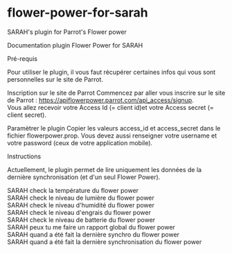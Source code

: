 flower-power-for-sarah
====================

SARAH's plugin for Parrot's Flower power

Documentation plugin Flower Power for SARAH

Pr&eacute;-requis


Pour utiliser le plugin, il vous faut r&eacute;cup&eacute;rer certaines infos qui vous sont personnelles sur le site de Parrot.

Inscription sur le site de Parrot
Commencez par aller vous inscrire sur le site de Parrot : https://apiflowerpower.parrot.com/api_access/signup.  
Vous allez recevoir votre Access Id (= client id)et votre Access secret (= client secret).  

Param&egrave;trer le plugin
Copier les valeurs access_id et access_secret dans le fichier flowerpower.prop. Vous devez aussi renseigner votre username et votre password (ceux de votre application mobile).  


Instructions

Actuellement, le plugin permet de lire uniquement les donn&eacute;es de la derni&egrave;re synchronisation (et d'un seul Flower Power).  

SARAH check la température du flower power  
SARAH check le niveau de lumière du flower power  
SARAH check le niveau d'humidité du flower power  
SARAH check le niveau d'engrais du flower power  
SARAH check le niveau de batterie du flower power  
SARAH peux tu me faire un rapport global du flower power  
SARAH quand a été fait la dernière synchro du flower power  
SARAH quand a été fait la dernière synchronisation du flower power  
